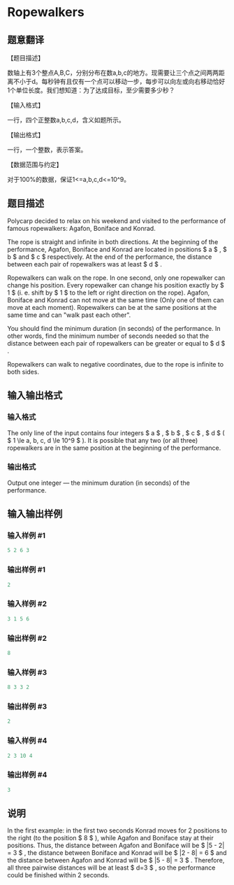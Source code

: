 # Ropewalkers

## 题意翻译

【题目描述】

数轴上有3个整点A,B,C，分别分布在数a,b,c的地方。现需要让三个点之间两两距离不小于d。每秒钟有且仅有一个点可以移动一步，每步可以向左或向右移动恰好1个单位长度。我们想知道：为了达成目标，至少需要多少秒？

【输入格式】

一行，四个正整数a,b,c,d，含义如题所示。

【输出格式】

一行，一个整数，表示答案。

【数据范围与约定】

对于100%的数据，保证1<=a,b,c,d<=10^9。

## 题目描述

Polycarp decided to relax on his weekend and visited to the performance of famous ropewalkers: Agafon, Boniface and Konrad.

The rope is straight and infinite in both directions. At the beginning of the performance, Agafon, Boniface and Konrad are located in positions $ a $ , $ b $ and $ c $ respectively. At the end of the performance, the distance between each pair of ropewalkers was at least $ d $ .

Ropewalkers can walk on the rope. In one second, only one ropewalker can change his position. Every ropewalker can change his position exactly by $ 1 $ (i. e. shift by $ 1 $ to the left or right direction on the rope). Agafon, Boniface and Konrad can not move at the same time (Only one of them can move at each moment). Ropewalkers can be at the same positions at the same time and can "walk past each other".

You should find the minimum duration (in seconds) of the performance. In other words, find the minimum number of seconds needed so that the distance between each pair of ropewalkers can be greater or equal to $ d $ .

Ropewalkers can walk to negative coordinates, due to the rope is infinite to both sides.

## 输入输出格式

### 输入格式

The only line of the input contains four integers $ a $ , $ b $ , $ c $ , $ d $ ( $ 1 \le a, b, c, d \le 10^9 $ ). It is possible that any two (or all three) ropewalkers are in the same position at the beginning of the performance.

### 输出格式

Output one integer — the minimum duration (in seconds) of the performance.

## 输入输出样例

### 输入样例 #1

```cpp
5 2 6 3

```
### 输出样例 #1

```cpp
2

```
### 输入样例 #2

```cpp
3 1 5 6

```
### 输出样例 #2

```cpp
8

```
### 输入样例 #3

```cpp
8 3 3 2

```
### 输出样例 #3

```cpp
2

```
### 输入样例 #4

```cpp
2 3 10 4

```
### 输出样例 #4

```cpp
3

```
## 说明

In the first example: in the first two seconds Konrad moves for 2 positions to the right (to the position $ 8 $ ), while Agafon and Boniface stay at their positions. Thus, the distance between Agafon and Boniface will be $ |5 - 2| = 3 $ , the distance between Boniface and Konrad will be $ |2 - 8| = 6 $ and the distance between Agafon and Konrad will be $ |5 - 8| = 3 $ . Therefore, all three pairwise distances will be at least $ d=3 $ , so the performance could be finished within 2 seconds.

